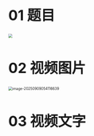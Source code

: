 # 01 题目

<img src="https://cvp.oss-cn-shanghai.aliyuncs.com/202509090536552.png" style="zoom:50%;" />



# 02 视频图片

<img src="https://cvp.oss-cn-shanghai.aliyuncs.com/202509090541773.png" alt="image-20250909054116639" style="zoom:50%;" />



# 03 视频文字



